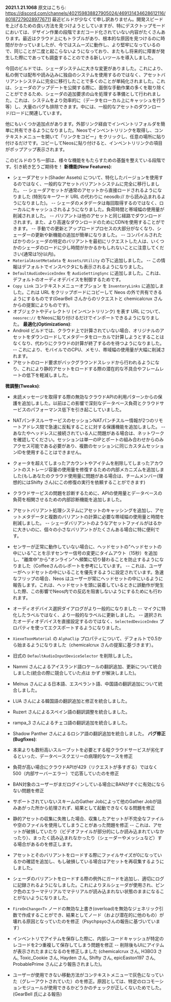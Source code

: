 **2021.1.21.1068**
原文はこちら: https://discord.com/channels/402159838827905024/469131434628612116/801872790289776711
最近ビルドが少なくて申し訳ありません。開発スピードを上げるための良い方法を見つけようとしていますが、特にデスクトップモードにおいては、デザイン作業の段階でまだコード化されていない内容がたくさんあります。最近はクラウド上にもトラブルがあり、根本的な原因を見つけるのに時間がかかっていましたが、今ではスムーズに動作し、より堅牢になっているので、同じことが二度と起こらないようになっており、またもし将来的に障害が発生した際にであっても調査することのできる新しいツールを導入しました。

今回のビルドでは、シェーダシステムに大きな変更がありました。これにより、私の側では配布や読み込みに独自のシステムを使用するのではなく、アセットバリアントシステムに完全に移行したことで多くのことが単純化されました。これは、シェーダのアップデートを公開する際に、面倒な手動作業の多くを取り除くことができるため、シェーダの追加要求の山を処理する準備として行われました。これは、システムをより効率的に（データをローカル上にキャッシュを行う等）し、大量のバグも排除できます。中には、一般的なアセットのダウンロード/ロードに関連しています。

他にもいくつか追加点があります。外部リンク経由でインベントリフォルダを簡単に共有できるようになりました。Neosでインベントリリンクを取得し、コンテキストメニューを開いて「リンクをコピー」をクリックし、任意の場所に貼り付けるだけです。コピーしてNeosに貼り付けると、インベントリリンクの項目がポップアップ表示されます。

このビルドのうち一部は、様々な機能をもたらすための基盤を整えている段階です。引き続き乞うご期待を！
**新機能(New Features)**:
- シェーダアセット(Shader Assets) について、特化したバージョンを使用するのではなく、一般的なアセットバリアントシステムに完全に移行しました。
-- シェーダアセットが通常のアセットから直接ロードされるようになりました (特別なキーワード URL の代わりに neosdb:// から読み込まれるようになりました)。
-- シェーダのメタデータは毎回取得するのではなく、ローカルにキャッシュされるようになりました。負荷時間と帯域幅の使用量が削減されました。
-- バリアントは他のアセットと同じ経路でダウンロードされます。また、より高速なダウンロードのためにCDNを使用することができます。
-- 手動での更新とアップロードプロセスの大部分がなくなり、シェーダーの更新や新機能の追加が簡単になりました。
-- コンパイルされたばかりのシェーダの特定のバリアントを最初にリクエストした人は、いくつかのシェーダのロードに少し時間がかかるかもしれないことに注意してください(通常は1分以内)。
- `MaterialAssetMetadata` を `Assets/Utility` の下に追加しました。
-- この情報はデフォルトでインスペクタにも表示されるようになりました。
- `DefaultAudioDeviceIndex` を `AudioSettingSync` に追加しました。これは、デフォルトのオーディオデバイスを制御するためです。
- `Copy Link` コンテキストメニューオプション を `InventoryLinks` に追加しました。これは URL をクリップボードにコピーして Neos の外で共有できるようにするものです(GearBell さんからのリクエストと chemicalcrux さんからの提案によりものです)。
- オブジェクトやディレクトリ (インベントリリンク) を表す URL について、 `neosrec://` をNeosに貼り付けるだけでインポートできるようになりました。
**最適化(Optimizations)**:
- Android ビルドでは、クラウド上で計算されていない場合、オリジナルのアセットをダウンロードしてメタデータをローカルで計算しようとすることはなくなり、代わりにクラウドの計算が終了するのを待つようになりました。
-- これにより、モバイルでのCPU、メモリ、帯域幅の使用量が大幅に削減されます。
- アセットのロード要求がバックグラウンドスレッドから行われるようになり、これにより静的アセットをロードする際の潜在的な不具合やフレームレートの低下を軽減しました。

**微調整(Tweaks)**:
- 未読メッセージを取得する際の無効なクラウドAPIの利用パターンからの保護を追加しました。以前はこの影響で深刻なデータベース負荷とクラウドサービスのパフォーマンス低下を引き起こしていました。
- NATパンチスルーサービスのセッションNATパンチスルー情報が2つのリモートアドレス間で急速に反転することに対する保護機能を追加しました。
-- あなたやヘッドレスに接続されている人に問題がある場合は、ネットワークを確認してください。セッションは単一のIPとポートの組み合わせからのみアクセス可能である必要があり、複数のセッションに同じカスタムセッションIDを使用することはできません。
- クォータを超えてしまったアカウントやアイテムを削除してしまったアカウントのストレージ容量の使用量を修復するための内部メカニズムを追加しました(もしあなたのクラウド使用量に問題がある場合は、チームメンバー(理想的にはShifty さん)にこの修復の実行を依頼することができます)
- クラウドサービスの問題を診断するために、APIの使用量とデータベースの負荷を相関させるための内部診断機能を追加しました。
- アセットバリアント処理システムにアセットのキャッシングを追加し、アセットメタデータと複数のバリアントの計算に必要な帯域幅の使用量と時間を削減しました。
-- シェーダバリアントのようなアセットファイルがはるかに大きいのに、個々の小さなバリアントがたくさんある場合に特に便利です。
- センサーが正常に動作していない場合に、ヘッドセットの"ヘッドセットの中にいる"ことを示すセンサー信号の変更にタイムアウト（15秒）を追加し、"離席中"から"オンライン"へ頻繁に切り替わることを防止するようになりました（Coffeeさんのレポートを参考にしています。
-- これは、ユーザーがヘッドセットの中にいることを優先するように設定されています。急速なフリップの場合、Neos はユーザーが常にヘッドセットの中にいるように報告します。これは、ヘッドセットを頭に装着しているときに誤動作が発生した際、この影響でNeos内での反応を阻害しないようにするためにも行われます。
- オーディオデバイス選択ダイアログがより一般的になりました
-- マイクに特化したラベルではなく、より一般的なラベルに更新しました。
-- 選択されたオーディオデバイスを直接設定するのではなく、`SelectedDeviceIndex` プロパティを使ってエクスポートするようになりました。
- `XiexeToonMaterial` の `AlphaClip` プロパティについて、デフォルトで0.5から始まるようになりました（chemicalcrux さんの提案に基づきます）。
- 旧式の `DefaultAudioInputDeviceSelector` を削除しました。

- Nammi さんによるアイスランド語ロケールの翻訳追加、更新について統合しました(統合の際に競合していた点は かず が解決しました)。
- Melnus さんによる日本語、エスペラント語、中国語の翻訳追加について統合しました。
- LUA さんによる韓国語の翻訳追加と修正を統合しました。
- Ruzert さんによるスペイン語の翻訳調整を統合しました。
- rampa_3 さんによるチェコ語の翻訳追加を統合しました。
- Shadow Panther さんによるロシア語の翻訳追加を統合しました。
**バグ修正(Bugfixes)**:
- 本来よりも数桁高いスループットを必要とする程クラウドサービスが劣化するといった、データベースクエリーの病理的なケースを修正
- 負荷が高い場合にクラウドAPIが429（リクエストが多すぎる）ではなく500（内部サーバーエラー）で応答していたのを修正
- BAN対象のユーザーがまだログインしている場合にBANがすぐに有効にならない問題を修正
- サポートされていないスキームのGather Jobによって他のGather Jobが詰みあがった所から処理されず、結果として起動できなくなる問題を修正
- 静的アセットの収集に失敗した場合、収集したアセットが不完全なファイルや空のファイルを使用してしまうことがあった問題を修正
-- これは、アセットが破損していたり（ビデオファイルが部分的にしか読み込まれていなかったり）、まったく読み込まれなかったり（シェーダーやメッシュなど）する場合があるのを修正します。
- アセットとそのバリアントをロードする際にファイルサイズが0になっているかの確認を追加し、もし破損している場合はアセットを再収集するようにしました。
- シェーダのバリアントをロードする際の例外にガードを追加し、適切にログに記録されるようになしました。これによりヌルシェーダが使用され、ピンク色のエラーマテリアルでマテリアルが読み込まれない状態のままになることがないようになりました。
- `FireOnChange<T>` ノードの無効な上書き(overload)を無効なジェネリック引数で作成することができ、結果としてノード（および潜在的に他のもの）が壊れる原因となっていたのを修正（Psychpsyoさんの報告に基づいています）
- インベントリでアイテムを保存した際に、内部レコードキャッシュが特定のレコードを2つ重複して保存してしまう問題を修正
-- 削除後もUIにアイテムが表示されたままになるのを修正しました (chemicalcrux さん, H3BO3 さん, Toxic_Cookie さん, Hayden さん, Shifty さん, epicEaston197 さん, ProbablePrime さんにより報告されました)。
- ユーザーが使用できない移動方法がコンテキストメニューで灰色になっていた（グレーアウトされていた）のを修正。原因としては、特定のロコモーションモジュールが使用できるかどうかのチェックが正しくないためでした。(GearBell 氏による報告)